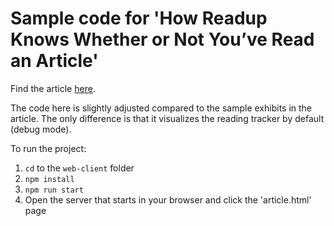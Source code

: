 # Sample code for 'How Readup Knows Whether or Not You’ve Read an Article'

Find the article [here](https://blog.readup.com/2020/11/02/how-readup-knows-whether-or-not-youve-read-an-article.html).

The code here is slightly adjusted compared to the sample exhibits in the article. The only difference is that it visualizes the reading tracker by default (debug mode).

To run the project:

1. `cd` to the `web-client` folder
2. `npm install`
3. `npm run start`
4. Open the server that starts in your browser and click the 'article.html' page
